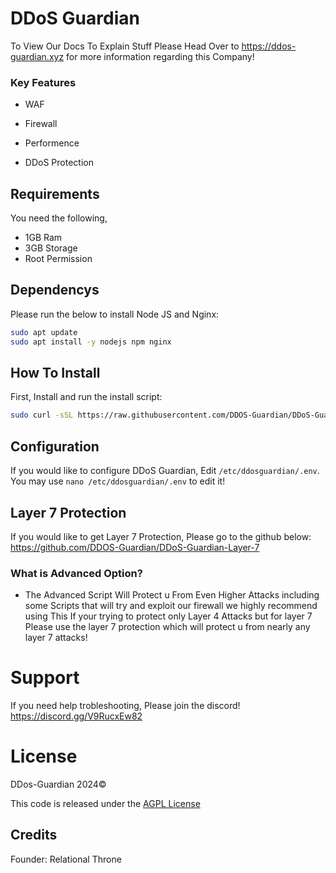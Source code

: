 # DDoS Guardian
To View Our Docs To Explain Stuff Please Head Over to https://ddos-guardian.xyz for more information regarding this Company!

### Key Features
- WAF

- Firewall

- Performence

- DDoS Protection

## Requirements
You need the following,
* 1GB Ram
* 3GB Storage
* Root Permission

## Dependencys
Please run the below to install Node JS and Nginx:
```sh
sudo apt update
sudo apt install -y nodejs npm nginx
```

## How To Install
First, Install and run the install script:
```sh
sudo curl -sSL https://raw.githubusercontent.com/DDOS-Guardian/DDoS-Guardian/main/setup_ddosguardian_service.sh | sudo bash
```

## Configuration
If you would like to configure DDoS Guardian, Edit ``/etc/ddosguardian/.env``. You may use ``nano /etc/ddosguardian/.env`` to edit it!

## Layer 7 Protection
If you would like to get Layer 7 Protection, Please go to the github below:
https://github.com/DDOS-Guardian/DDoS-Guardian-Layer-7

### What is Advanced Option?
- The Advanced Script Will Protect u From Even Higher Attacks including some Scripts that will try and exploit our firewall we highly recommend using This If your trying to protect only Layer 4 Attacks but for layer 7 Please use the layer 7 protection which will protect u from nearly any layer 7 attacks!

# Support
If you need help trobleshooting, Please join the discord!
https://discord.gg/V9RucxEw82

# License
DDos-Guardian 2024©

This code is released under the [AGPL License](https://github.com/DDOS-Guardian/DDoS-Guardian/blob/main/license "AGPL License")

## Credits
Founder: Relational Throne
